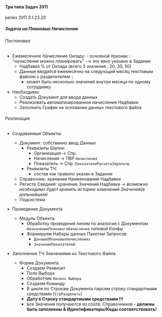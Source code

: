 
#### Три типа Задач ЗУП

релиз ЗУП 3.1.23.20


##### Задача на Плановые Начисления

###### Постановка
- Ежемесячное Начисление  Окладу:
        - основной признак : "начисление можно  планировать" -→ это явно указано в Задании
    - Надбавка % от Оклада (всего 3 значения : 20, 30, 50)
    - Данные вводятся ежемесячно на следующий месяц текстовым файлом с разделителем `;` 
        - может быть несколько значений внутри месяца по  одному сотруднику 
- Необходимо:
    - Создать Документ для ввода данных
    - Реализовать автоматизированное начисление Надбавки
    - Заполнить График на основании данных текстового файла     

###### Реализация
- Создаваемые Объекты:
    - Документ:  собственно ввод Данных
        - Реквизиты Шапки:
          - Организация → Спр. 
          - Начисление → ПВР `Начисления` 
          - Показатель → Спр. `ПоказателиРасчетаЗарплаты`  
        - Реквизиты ТЧ:
            -  состав как  правило указан в Задании 
    - Справочник: хранение Наименований Надбавки 
    - Регистр Сведний: хранение Значений Надбавки  *→ возможно необходимо будет хранить историю изменений Значения(в дальнейшем)*
    - Подсистема  

- Проведение Документа
    - Модуль Объекта:
        - Обработку проведения пилим  по аналогии с Документом `НазначениеПлановогоНачисления`  типовой Конфы 
        - Формируем Наборы данных Пакетом Запросов:
            - `ДанныеОПлановыхНачислениях`
            - `ЗначенияПоказателей`
- Заполнение ТЧ Значениями из Текстового Файла
    - Форма Документа:
        - Создаем Реквизит
         - Поле Выбора
         - Обработчик `Начало Выбора`
        - Создаем Команду:
         - В цикле по Строкам Документа парсим строку стандартными средствами (`СтрРазделить`)
         - **Дату в  Строку стандартными средствами !!!**
         - все Значения получаются из  соотв. Справочников - **должны быть заполнены & Идентификаторы/Коды соответствовать!**      
